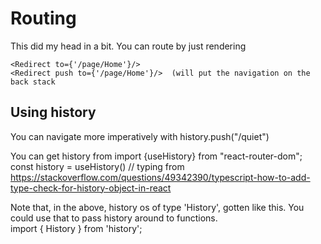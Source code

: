 ﻿# Routing
This did my head in a bit.
You can route by just rendering 
``` tsx
<Redirect to={'/page/Home'}/>
<Redirect push to={'/page/Home'}/>  (will put the navigation on the back stack
```



## Using history
You can navigate more imperatively with
history.push("/quiet")

You can get history from
import {useHistory} from "react-router-dom";
const history = useHistory() // typing from https://stackoverflow.com/questions/49342390/typescript-how-to-add-type-check-for-history-object-in-react

Note that, in the above, history os of type 'History', gotten like this. You could use that to pass history around to functions.  
import { History } from 'history';


